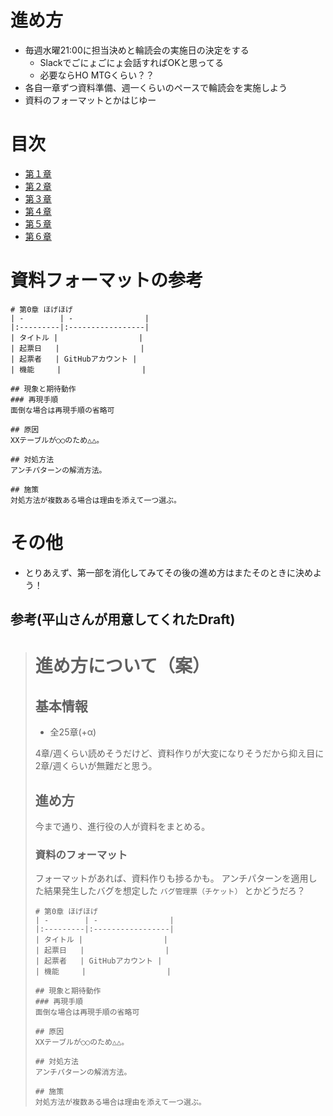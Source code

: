 # 進め方
* 毎週水曜21:00に担当決めと輪読会の実施日の決定をする
  - Slackでごにょごにょ会話すればOKと思ってる
  - 必要ならHO MTGくらい？？
* 各自一章ずつ資料準備、週一くらいのペースで輪読会を実施しよう
* 資料のフォーマットとかはじゆー

# 目次
* [第１章](chapter01.md)
* [第２章](chapter02.md)
* [第３章](chapter03.md)
* [第４章](chapter04.md)
* [第５章](chapter05.md)
* [第６章](chapter06.md)


# 資料フォーマットの参考
```
# 第0章 ほげほげ
| -        | -                |
|:---------|:-----------------|
| タイトル |                  |
| 起票日   |                  |
| 起票者   | GitHubアカウント |
| 機能     |                  |

## 現象と期待動作
### 再現手順
面倒な場合は再現手順の省略可

## 原因
XXテーブルが○○のため△△。

## 対処方法
アンチパターンの解消方法。

## 施策
対処方法が複数ある場合は理由を添えて一つ選ぶ。
```


# その他
* とりあえず、第一部を消化してみてその後の進め方はまたそのときに決めよう！


## 参考(平山さんが用意してくれたDraft)
> # 進め方について（案）
> ## 基本情報
> + 全25章(+α)
> 
> 4章/週くらい読めそうだけど、資料作りが大変になりそうだから抑え目に2章/週くらいが無難だと思う。
> 
> ## 進め方
> 今まで通り、進行役の人が資料をまとめる。
> 
> ### 資料のフォーマット
> フォーマットがあれば、資料作りも捗るかも。
> アンチパターンを適用した結果発生したバグを想定した `バグ管理票（チケット）` とかどうだろ？
> 
> ```
> # 第0章 ほげほげ
> | -        | -                |
> |:---------|:-----------------|
> | タイトル |                  |
> | 起票日   |                  |
> | 起票者   | GitHubアカウント |
> | 機能     |                  |
> 
> ## 現象と期待動作
> ### 再現手順
> 面倒な場合は再現手順の省略可
> 
> ## 原因
> XXテーブルが○○のため△△。
> 
> ## 対処方法
> アンチパターンの解消方法。
> 
> ## 施策
> 対処方法が複数ある場合は理由を添えて一つ選ぶ。
> ```
